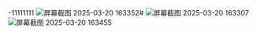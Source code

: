 -11111111
![屏幕截图 2025-03-20 163352](https://github.com/user-attachments/assets/21e2660f-cb82-4dbf-afcb-4a3c99d8f788)#
![屏幕截图 2025-03-20 163307](https://github.com/user-attachments/assets/2d2c8698-dfaa-4f52-bfc4-08ae8fbc776d)
![屏幕截图 2025-03-20 163455](https://github.com/user-attachments/assets/803c8ab8-1d07-45be-89a1-4f3f397e45d5)

